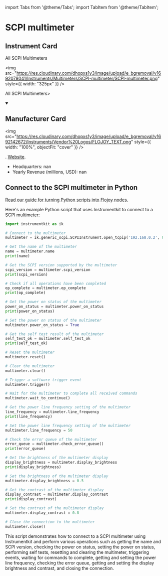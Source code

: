 
import Tabs from '@theme/Tabs';
import TabItem from '@theme/TabItem';

# SCPI multimeter

## Instrument Card

<div className="flex">

<div>

All SCPI Multimeters

</div>

<img src="https://res.cloudinary.com/dhopxs1y3/image/upload/e_bgremoval/v1692078041/Instruments/Multimeters/SCPI-multimeter/SCPI-multimeter.png" style={{ width: "325px" }} />

</div>

All SCPI Multimeters>

<details open>
<summary><h2>Manufacturer Card</h2></summary>

<img src="https://res.cloudinary.com/dhopxs1y3/image/upload/e_bgremoval/v1692142672/Instruments/Vendor%20Logos/FLOJOY_TEXT.png" style={{ width: "100%", objectFit: "cover" }} />

. <a href="https://en.wikipedia.org/wiki/Standard_Commands_for_Programmable_Instruments">Website</a>.

<ul>
  <li>Headquarters: nan</li>
  <li>Yearly Revenue (millions, USD): nan</li>
</ul>
</details>

## Connect to the SCPI multimeter in Python

[Read our guide for turning Python scripts into Flojoy nodes.](https://docs.flojoy.ai/custom-nodes/creating-custom-node/)


<Tabs>
<TabItem value="Instrumentkit" label="Instrumentkit">

Here's an example Python script that uses Instrumentkit to connect to a SCPI multimeter:

```python
import instrumentkit as ik

# Connect to the multimeter
multimeter = ik.generic_scpi.SCPIInstrument.open_tcpip('192.168.0.2', 8888)

# Get the name of the multimeter
name = multimeter.name
print(name)

# Get the SCPI version supported by the multimeter
scpi_version = multimeter.scpi_version
print(scpi_version)

# Check if all operations have been completed
op_complete = multimeter.op_complete
print(op_complete)

# Get the power on status of the multimeter
power_on_status = multimeter.power_on_status
print(power_on_status)

# Set the power on status of the multimeter
multimeter.power_on_status = True

# Get the self test result of the multimeter
self_test_ok = multimeter.self_test_ok
print(self_test_ok)

# Reset the multimeter
multimeter.reset()

# Clear the multimeter
multimeter.clear()

# Trigger a software trigger event
multimeter.trigger()

# Wait for the multimeter to complete all received commands
multimeter.wait_to_continue()

# Get the power line frequency setting of the multimeter
line_frequency = multimeter.line_frequency
print(line_frequency)

# Set the power line frequency setting of the multimeter
multimeter.line_frequency = 50

# Check the error queue of the multimeter
error_queue = multimeter.check_error_queue()
print(error_queue)

# Get the brightness of the multimeter display
display_brightness = multimeter.display_brightness
print(display_brightness)

# Set the brightness of the multimeter display
multimeter.display_brightness = 0.5

# Get the contrast of the multimeter display
display_contrast = multimeter.display_contrast
print(display_contrast)

# Set the contrast of the multimeter display
multimeter.display_contrast = 0.8

# Close the connection to the multimeter
multimeter.close()
```

This script demonstrates how to connect to a SCPI multimeter using Instrumentkit and perform various operations such as getting the name and SCPI version, checking the power on status, setting the power on status, performing self tests, resetting and clearing the multimeter, triggering events, waiting for commands to complete, getting and setting the power line frequency, checking the error queue, getting and setting the display brightness and contrast, and closing the connection.

</TabItem>
</Tabs>